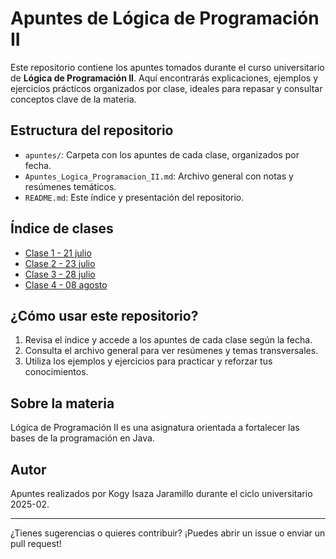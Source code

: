 
# Apuntes de Lógica de Programación II

Este repositorio contiene los apuntes tomados durante el curso universitario de **Lógica de Programación II**. Aquí encontrarás explicaciones, ejemplos y ejercicios prácticos organizados por clase, ideales para repasar y consultar conceptos clave de la materia.

## Estructura del repositorio

- `apuntes/`: Carpeta con los apuntes de cada clase, organizados por fecha.
- `Apuntes_Logica_Programacion_II.md`: Archivo general con notas y resúmenes temáticos.
- `README.md`: Este índice y presentación del repositorio.

## Índice de clases

- [Clase 1 - 21 julio](./apuntes/Clase_1_21_julio.md)
- [Clase 2 - 23 julio](./apuntes/Clase_2_23_julio.md)
- [Clase 3 - 28 julio](./apuntes/Clase_3_28_julio.md)
- [Clase 4 - 08 agosto](./apuntes/Clase_4_08_agosto.md)

## ¿Cómo usar este repositorio?

1. Revisa el índice y accede a los apuntes de cada clase según la fecha.
2. Consulta el archivo general para ver resúmenes y temas transversales.
3. Utiliza los ejemplos y ejercicios para practicar y reforzar tus conocimientos.

## Sobre la materia

Lógica de Programación II es una asignatura orientada a fortalecer las bases de la programación en Java.

## Autor

Apuntes realizados por Kogy Isaza Jaramillo durante el ciclo universitario 2025-02.

---

¿Tienes sugerencias o quieres contribuir? ¡Puedes abrir un issue o enviar un pull request!
